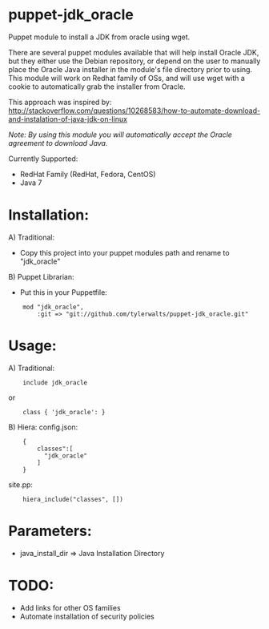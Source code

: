 puppet-jdk_oracle
=================

Puppet module to install a JDK from oracle using wget.

There are several puppet modules available that will help install Oracle JDK, but they either use the Debian repository, or depend on the user to manually place the Oracle Java installer in the module's file directory prior to using.  This module will work on Redhat family of OSs, and will use wget with a cookie to automatically grab the installer from Oracle.

This approach was inspired by: http://stackoverflow.com/questions/10268583/how-to-automate-download-and-instalation-of-java-jdk-on-linux

_Note:  By using this module you will automatically accept the Oracle agreement to download Java._

Currently Supported:
* RedHat Family (RedHat, Fedora, CentOS)
* Java 7


Installation:
=============

A) Traditional:
* Copy this project into your puppet modules path and rename to "jdk_oracle"

B) Puppet Librarian:
* Put this in your Puppetfile:
```
    mod "jdk_oracle",
        :git => "git://github.com/tylerwalts/puppet-jdk_oracle.git"
```


Usage:
======

A)  Traditional:
```
    include jdk_oracle
```
or
```
    class { 'jdk_oracle': }
```


B) Hiera:
config.json:
```
    {
        classes":[
          "jdk_oracle"
        ]
    }
```
site.pp:
```
    hiera_include("classes", [])
```


Parameters:
===========

* java_install_dir  => Java Installation Directory


TODO:
=====

* Add links for other OS families
* Automate installation of security policies

